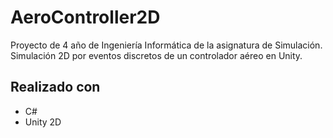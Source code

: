 # AeroController2D

Proyecto de 4 año de Ingeniería Informática de la asignatura de Simulación. Simulación 2D por eventos discretos de un controlador aéreo en Unity.

## Realizado con
- C#
- Unity 2D
